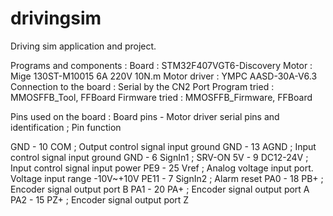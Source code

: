 # drivingsim
Driving sim application and project.


Programs and components : 
Board : STM32F407VGT6-Discovery
Motor : Mige 130ST-M10015 6A 220V 10N.m
Motor driver : YMPC AASD-30A-V6.3
Connection to the board : Serial by the CN2 Port
Program tried : MMOSFFB_Tool, FFBoard
Firmware tried : MMOSFFB_Firmware, FFBoard


Pins used on the board :
Board pins - Motor driver serial pins and identification ; Pin function

GND - 10 COM ; Output control signal input ground
GND - 13 AGND ; Input control signal input ground
GND - 6 SignIn1 ; SRV-ON
5V - 9 DC12-24V ; Input control signal input power 
PE9 - 25 Vref ; Analog voltage input port. Voltage input range -10V~+10V
PE11 - 7 SignIn2 ; Alarm reset
PA0 - 18 PB+ ; Encoder signal output port B
PA1 - 20 PA+ ; Encoder signal output port A
PA2 - 15 PZ+ ; Encoder signal output port Z 
